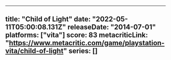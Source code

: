 
---
title: "Child of Light"
date: "2022-05-11T05:00:08.131Z"
releaseDate: "2014-07-01"
platforms: ["vita"]
score: 83
metacriticLink: "https://www.metacritic.com/game/playstation-vita/child-of-light"
series: []
---
